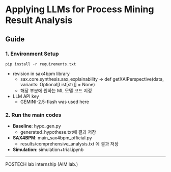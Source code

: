 # Applying LLMs for Process Mining Result Analysis
## Guide
### 1. Environment Setup
```
pip install -r requirements.txt
```
- revision in sax4bpm library
  - sax.core.synthesis.sax_explainability -> def getXAIPerspective(data, variants: Optional[List[str]] = None)
  - 해당 부분에 원하는 ML 모델 코드 지정
- LLM API key
  - GEMINI-2.5-flash was used here
  
 ### 2. Run the main codes
- **Baseline**: hypo_gen.py
  - generated_hypothese.txt에 결과 저장
- **SAX4BPM**: main_sax4bpm_official.py
  - results/comprehensive_analysis.txt 에 결과 저장
- **Simulation**: simulation+trial.ipynb

---
POSTECH lab internship (AIM lab.)
